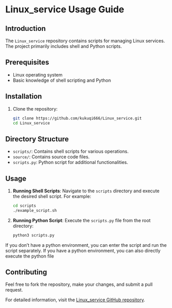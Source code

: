 # Linux_service Usage Guide

## Introduction
The `Linux_service` repository contains scripts for managing Linux services. The project primarily includes shell and Python scripts.

## Prerequisites
- Linux operating system
- Basic knowledge of shell scripting and Python

## Installation
1. Clone the repository:
    ```bash
    git clone https://github.com/kukuqi666/Linux_service.git
    cd Linux_service
    ```

## Directory Structure
- `scripts/`: Contains shell scripts for various operations.
- `source/`: Contains source code files.
- `scripts.py`: Python script for additional functionalities.

## Usage
1. **Running Shell Scripts**:
    Navigate to the `scripts` directory and execute the desired shell script. For example:
    ```bash
    cd scripts
    ./example_script.sh
    ```

2. **Running Python Script**:
    Execute the `scripts.py` file from the root directory:
    ```bash
    python3 scripts.py
    ```

If you don’t have a python environment, you can enter the script and run the script separately.
If you have a python environment, you can also directly execute the python file

## Contributing
Feel free to fork the repository, make your changes, and submit a pull request.

For detailed information, visit the [Linux_service GitHub repository](https://github.com/kukuqi666/Linux_service).
